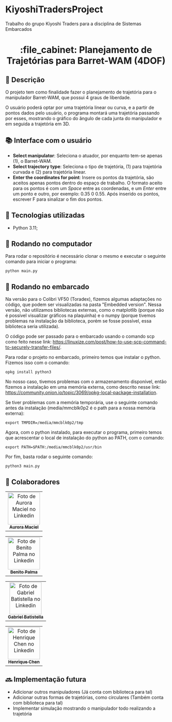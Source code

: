 # KiyoshiTradersProject
Trabalho do grupo Kiyoshi Traders para a disciplina de Sistemas Embarcados

<h1 align="center">:file_cabinet: Planejamento de Trajetórias para Barret-WAM (4DOF)</h1>

## :memo: Descrição
O projeto tem como finalidade fazer o planejamento de trajetória para o manipulador Barret-WAM, que possui 4 graus de liberdade.

O usuário poderá optar por uma trajetória linear ou curva, e a partir de pontos dados pelo usuário, o programa montará uma trajetória passando por esses, mostrando o gráfico do ângulo de cada junta do manipulador e em seguida a trajetória em 3D.

## :books: Interface com o usuário
* <b>Select manipulator</b>: Seleciona o atuador, por enquanto tem-se apenas (1), o Barret-WAM.
* <b>Select trajectory type</b>: Seleciona o tipo de trajetória, (1) para trajetória curvada e (2) para trajetória linear.
* <b>Enter the coordinates for point</b>: Insere os pontos da trajetória, são aceitos apenas pontos dentro do espaço de trabalho. O formato aceito para os pontos é com um <i>Space</i> entre as coordenadas, e um <i>Enter</i> entre um ponto e outro, por exemplo: 0.35 0 0.55. Após inserido os pontos, escrever F para sinalizar o fim dos pontos.

## :wrench: Tecnologias utilizadas
* Python 3.11;

## :rocket: Rodando no computador
Para rodar o repositório é necessário clonar o mesmo e executar o seguinte comando para iniciar o programa:
```
python main.py
```

## :rocket: Rodando no embarcado
Na versão para o Colibri VF50 (Toradex), fizemos algumas adaptações no código, que podem ser visualizadas na pasta "Embedded version". Nessa versão, não utilizamos bibliotecas externas, como o matplotlib (porque não é possível visualizar gráficos na plaquinha) e o numpy (porque tivemos problemas na instalação da biblioteca, porém se fosse possível, essa biblioteca seria utilizada).

O código pode ser passado para o embarcado usando o comando scp como feito nesse link: https://linuxize.com/post/how-to-use-scp-command-to-securely-transfer-files/.

Para rodar o projeto no embarcado, primeiro temos que instalar o python. Fizemos isso com o comando:
```
opkg install python3
```

No nosso caso, tivemos problemas com o armazenamento disponível, então fizemos a instalação em uma memória externa, como descrito nesse link: https://community.onion.io/topic/3069/opkg-local-package-installation.

Se tiver problemas com a memória temporária, use o seguinte comando antes da instalação (media/mmcblk0p2 é o path para a nossa memória externa):
```
export TMPDIR=/media/mmcblk0p2/tmp
```

Agora, com o python instalado, para executar o programa, primeiro temos que acrescentar o local de instalação do python ao PATH, com o comando:
```
export PATH=$PATH:/media/mmcblk0p2/usr/bin
```

Por fim, basta rodar o seguinte comando:
```
python3 main.py
```

## :handshake: Colaboradores
<table>
  <tr>
    <td align="center">
      <a href="https://www.linkedin.com/in/aurora-maciel-372222208/">
        <img src="https://media.licdn.com/dms/image/C5603AQGuvSTYPagPKw/profile-displayphoto-shrink_400_400/0/1627326652584?e=1677110400&v=beta&t=1sAlX4Nz6c-SX6QS1vuOJXHleZlt6zJxRYaTG0TyEPY" width="100px;" alt="Foto de Aurora Maciel no Linkedin"/><br>
        <sub>
          <b>Aurora Maciel</b>
        </sub>
      </a>
    </td>
  </tr>
</table>

<table>
  <tr>
    <td align="center">
      <a href="https://www.linkedin.com/in/benitopma/">
        <img src="https://media.licdn.com/dms/image/C4E03AQEtmrCLSdFDbw/profile-displayphoto-shrink_400_400/0/1629163379456?e=1677110400&v=beta&t=k3Fn-oxai0QqApJc7m_a8zCdPieB3UYLJlFEMi3DdDM" width="100px;" alt="Foto de Benito Palma no Linkedin"/><br>
        <sub>
          <b>Benito Palma</b>
        </sub>
      </a>
    </td>
  </tr>
</table>

<table>
  <tr>
    <td align="center">
      <a href="https://www.linkedin.com/in/gabriel-batistella-768a8a256/">
        <img src="https://media.licdn.com/dms/image/D4D03AQEzfBY82uXinw/profile-displayphoto-shrink_400_400/0/1671499115631?e=1677110400&v=beta&t=CRu6GbETipr99-rx7hJwWWGNYSxZ7EIc6bKEaUQvl_g" width="100px;" alt="Foto de Gabriel Batistella no Linkedin"/><br>
        <sub>
          <b>Gabriel Batistella</b>
        </sub>
      </a>
    </td>
  </tr>
</table>

<table>
  <tr>
    <td align="center">
      <a href="https://www.linkedin.com/in/henrique-chen/">
        <img src="https://media.licdn.com/dms/image/C4E03AQExCTJa3-r6HQ/profile-displayphoto-shrink_400_400/0/1661945777329?e=1677110400&v=beta&t=vE-O7zzfaLD2YDugxeKrtJmiZj-PxJtj-9unyS6OD2g" width="100px;" alt="Foto de Henrique Chen no Linkedin"/><br>
        <sub>
          <b>Henrique Chen</b>
        </sub>
      </a>
    </td>
  </tr>
</table>

## :soon: Implementação futura
* Adicionar outros manipuladores (Já conta com biblioteca para tal)
* Adicionar outras formas de trajetórias, como circulares (Também conta com biblioteca para tal)
* Implementar simulação mostrando o manipulador todo realizando a trajetória
